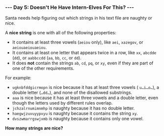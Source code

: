 ### --- Day 5: Doesn't He Have Intern-Elves For This? ---

Santa needs help figuring out which strings in his text file are naughty or 
nice.

A **nice string** is one with all of the following properties:

- It contains at least three vowels (`aeiou` only), like `aei`, `xazegov`, or 
`aeiouaeiouaeiou`.
- It contains at least one letter that appears twice in a row, like `xx`, 
`abcdde` (`dd`), or `aabbccdd` (`aa`, `bb`, `cc`, or `dd`).
- It does **not** contain the strings `ab`, `cd`, `pq`, or `xy`, even if they are 
part of one of the other requirements.

For example:

- `ugknbfddgicrmopn` is nice because it has at least three vowels (
`u…i…o…`), a double letter (`…dd…`), and none of the disallowed 
substrings.
- `aaa` is nice because it has at least three vowels and a double letter, 
even though the letters used by different rules overlap.
- `jchzalrnumimnmhp` is naughty because it has no double letter.
- `haegwjzuvuyypxyu` is naughty because it contains the string `xy`.
- `dvszwmarrgswjxmb` is naughty because it contains only one vowel.

**How many strings are nice?**
